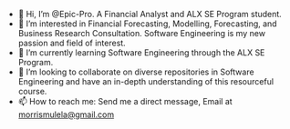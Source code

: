 - 👋 Hi, I’m @Epic-Pro. A Financial Analyst and ALX SE Program student. 
- 👀 I’m interested in Financial Forecasting, Modelling, Forecasting, and Business Research Consultation. Software Engineering is my new passion and field of interest. 
- 🌱 I’m currently learning Software Engineering through the ALX SE Program. 
- 💞️ I’m looking to collaborate on diverse repositories in Software Engineering and have an in-depth understanding of this resourceful course. 
- 📫 How to reach me: Send me a direct message, Email at morrismulela@gmail.com

<!---
Epic-Pro/Epic-Pro is a ✨ special ✨ repository because its `README.md` (this file) appears on your GitHub profile.
You can click the Preview link to take a look at your changes.
--->
